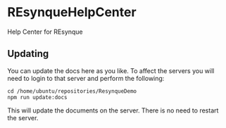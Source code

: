 # REsynqueHelpCenter
Help Center for REsynque

## Updating
You can update the docs here as you like. To affect the servers you will need to login to that server and perform the following:
```
cd /home/ubuntu/repositories/ResynqueDemo
npm run update:docs
```
This will update the documents on the server. There is no need to restart the server.
